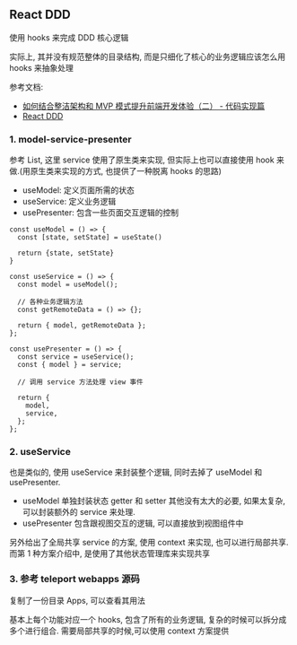 ## React DDD

使用 hooks 来完成 DDD 核心逻辑

实际上, 其并没有规范整体的目录结构, 而是只细化了核心的业务逻辑应该怎么用 hooks 来抽象处理

参考文档:

- [如何结合整洁架构和 MVP 模式提升前端开发体验（二） - 代码实现篇](https://www2.jianshu.com/p/3e54d61568aa?utm_campaign=maleskine&utm_content=note&utm_medium=seo_notes&utm_source=recommendation)
- [React DDD](http://www.wuzhaoyi.xyz/2021/01/14/react%20ddd/74.HookDDD)

### 1. model-service-presenter

参考 List, 这里 service 使用了原生类来实现, 但实际上也可以直接使用 hook 来做.(用原生类来实现的方式, 也提供了一种脱离 hooks 的思路)

- useModel: 定义页面所需的状态
- useService: 定义业务逻辑
- usePresenter: 包含一些页面交互逻辑的控制

```
const useModel = () => {
  const [state, setState] = useState()

  return {state, setState}
}

const useService = () => {
  const model = useModel();

  // 各种业务逻辑方法
  const getRemoteData = () => {};

  return { model, getRemoteData };
};

const usePresenter = () => {
  const service = useService();
  const { model } = service;

  // 调用 service 方法处理 view 事件

  return {
    model,
    service,
  };
};
```

### 2. useService

也是类似的, 使用 useService 来封装整个逻辑, 同时去掉了 useModel 和 usePresenter.

- useModel 单独封装状态 getter 和 setter 其他没有太大的必要, 如果太复杂, 可以封装额外的 service 来处理.
- usePresenter 包含跟视图交互的逻辑, 可以直接放到视图组件中

另外给出了全局共享 service 的方案, 使用 context 来实现, 也可以进行局部共享. 而第 1 种方案介绍中, 是使用了其他状态管理库来实现共享

### 3. 参考 teleport webapps 源码

复制了一份目录 Apps, 可以查看其用法

基本上每个功能对应一个 hooks, 包含了所有的业务逻辑, 复杂的时候可以拆分成多个进行组合. 需要局部共享的时候,可以使用 context 方案提供
